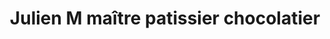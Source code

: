 ---
title: "Julien M maître patissier chocolatier"
url: /saint-avold/julien-m-maitre-patissier-chocolatier/
shop: Schokolade
---